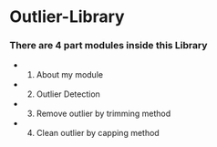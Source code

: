 # Outlier-Library
<h3> There are 4 part modules inside this Library </h3>

- 1)  About my module

- 2)  Outlier Detection
    
- 3)  Remove outlier by trimming method
    
- 4)  Clean outlier by capping method
